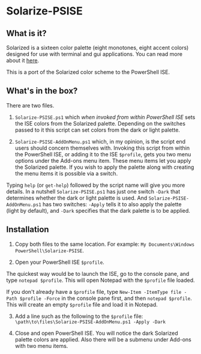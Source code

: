 # Solarize-PSISE
## What is it?
Solarized is a sixteen color palette (eight monotones, eight accent colors) designed for use with terminal and gui applications. You can read more about it [here](http://ethanschoonover.com/solarized). 

This is a port of the Solarized color scheme to the PowerShell ISE. 

## What's in the box?
There are two files. 

1. `Solarize-PSISE.ps1` which _when invoked from within PowerShell ISE_ sets the ISE colors from the Solarized palette. Depending on the switches passed to it this script can set colors from the dark or light palette. 

2. `Solarize-PSISE-AddOnMenu.ps1` which, in my opinion, is the script end users should concern themselves with. Invoking this script from within the PowerShell ISE, or adding it to the ISE `$profile`, gets you two menu options under the Add-ons menu item. These menu items let you apply the Solarized palette. If you wish to apply the palette along with creating the menu items it is possible via a switch.

Typing `help` (or `get-help`) followed by the script name will give you more details. In a nutshell `Solarize-PSISE.ps1` has just one switch `-Dark` that determines whether the dark or light palette is used. And `Solarize-PSISE-AddOnMenu.ps1` has two switches: `-Apply` tells it to also apply the palette (light by default), and `-Dark` specifies that the dark palette is to be applied. 

## Installation
1. Copy both files to the same location. For example: `My Documents\Windows PowerShell\Solarize-PSISE`. 

2. Open your PowerShell ISE `$profile`.
  
  The quickest way would be to launch the ISE, go to the console pane, and type `notepad $profile`. This will open Notepad with the `$profile` file loaded. 
  
  If you don't already have a `$profile` file, type `New-Item -ItemType file -Path $profile -Force` in the console pane first, and then `notepad $profile`. This will create an empty `$profile` file and load it in Notepad. 

3. Add a line such as the following to the `$profile` file: `\path\to\files\Solarize-PSISE-AddOnMenu.ps1 -Apply -Dark`

4. Close and open PowerShell ISE. You will notice the dark Solarized palette colors are applied. Also there will be a submenu under Add-ons with two menu items. 